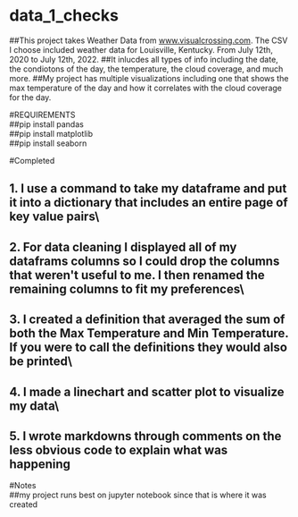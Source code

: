 # data_1_checks

##This project takes Weather Data from www.visualcrossing.com. The CSV I choose included weather data for Louisville, Kentucky. From July 12th, 2020 to July 12th, 2022.
##It inlucdes all types of info including the date, the condiotons of the day, the temperature, the cloud coverage, and much more.
##My project has multiple visualizations including one that shows the max temperature of the day and how it correlates with the cloud coverage for the day.


#REQUIREMENTS\
##pip install pandas\
##pip install matplotlib\
##pip install seaborn

#Completed
## 1. I use a command to take my dataframe and put it into a dictionary that includes an entire page of key value pairs\
## 2. For data cleaning I displayed all of my dataframs columns so I could drop the columns that weren't useful to me. I then renamed the remaining columns to fit my preferences\
## 3. I created a definition that averaged the sum of both the Max Temperature and Min Temperature. If you were to call the definitions they would also be printed\
## 4. I made a linechart and scatter plot to visualize my data\
## 5. I wrote markdowns through comments on the less obvious code to explain what was happening 

#Notes\
##my project runs best on jupyter notebook since that is where it was created
